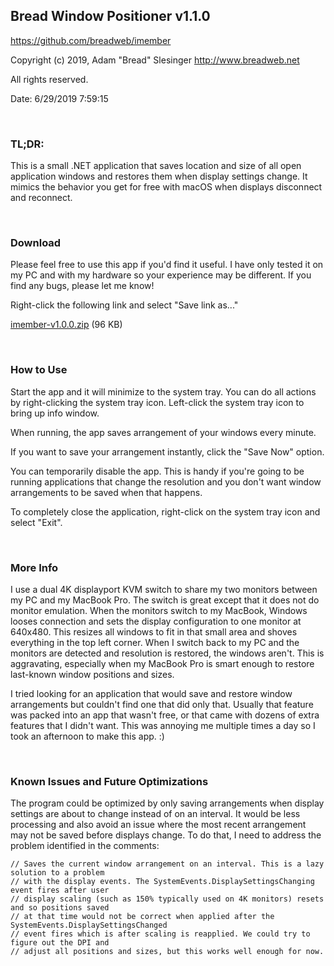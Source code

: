 ## Bread Window Positioner v1.1.0
https://github.com/breadweb/imember

Copyright (c) 2019, Adam "Bread" Slesinger http://www.breadweb.net

All rights reserved.

Date: 6/29/2019 7:59:15

<br>

### TL;DR:

This is a small .NET application that saves location and size of all open application windows and restores them when display settings change. It mimics the behavior you get for free with macOS when displays disconnect and reconnect.  

<br>

### Download

Please feel free to use this app if you'd find it useful. I have only tested it on my PC and with my hardware so your experience may be different. If you find any bugs, please let me know! 

Right-click the following link and select "Save link as..."

[imember-v1.0.0.zip](https://github.com/breadweb/imember/releases/download/1.1.0/imember-v1.1.0.zip) (96 KB)

<br>

### How to Use

Start the app and it will minimize to the system tray. You can do all actions by right-clicking the system tray icon. Left-click the system tray icon to bring up info window.

When running, the app saves arrangement of your windows every minute.

If you want to save your arrangement instantly, click the "Save Now" option.

You can temporarily disable the app. This is handy if you're going to be running applications that change the resolution and you don't want window arrangements to be saved when that happens.

To completely close the application, right-click on the system tray icon and select "Exit".
   


<br>

### More Info

I use a dual 4K displayport KVM switch to share my two monitors between my PC and my MacBook Pro.  The switch is great except that it does not do monitor emulation. When the monitors switch to my MacBook, Windows looses connection and sets the display configuration to one monitor at 640x480. This resizes all windows to fit in that small area and shoves everything in the top left corner. When I switch back to my PC and the monitors are detected and resolution is restored, the windows aren't. This is aggravating, especially when my MacBook Pro is smart enough to restore last-known window positions and sizes.

I tried looking for an application that would save and restore window arrangements but couldn't find one that did only that. Usually that feature was packed into an app that wasn't free, or that came with dozens of extra features that I didn't want. This was annoying me multiple times a day so I took an afternoon to make this app. :)

<br>

### Known Issues and Future Optimizations

The program could be optimized by only saving arrangements when display settings are about to change instead of on an interval. It would be less processing and also avoid an issue where the most recent arrangement may not be saved before displays change. To do that, I need to address the problem identified in the comments:

```
// Saves the current window arrangement on an interval. This is a lazy solution to a problem
// with the display events. The SystemEvents.DisplaySettingsChanging event fires after user
// display scaling (such as 150% typically used on 4K monitors) resets and so positions saved
// at that time would not be correct when applied after the SystemEvents.DisplaySettingsChanged
// event fires which is after scaling is reapplied. We could try to figure out the DPI and
// adjust all positions and sizes, but this works well enough for now.
```

